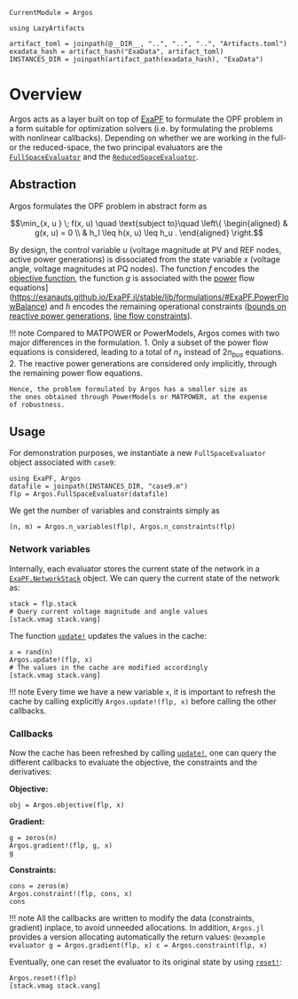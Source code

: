 ```@meta
CurrentModule = Argos
```
```@setup evaluator
using LazyArtifacts

artifact_toml = joinpath(@__DIR__, "..", "..", "..", "Artifacts.toml")
exadata_hash = artifact_hash("ExaData", artifact_toml)
INSTANCES_DIR = joinpath(artifact_path(exadata_hash), "ExaData")

```

# Overview

Argos acts as a layer built on top of [ExaPF](https://github.com/exanauts/ExaPF.jl/)
to formulate the OPF problem in a form suitable
for optimization solvers (i.e. by formulating the problems
with nonlinear callbacks). Depending on whether we are working in the full- or
the reduced-space, the two principal evaluators are
the [`FullSpaceEvaluator`](@ref) and the [`ReducedSpaceEvaluator`](@ref).

## Abstraction

Argos formulates the OPF problem in abstract form as
```math
\min_{x, u } \;              f(x, u)
\quad \text{subject to}\quad
\left\{
\begin{aligned}
 & g(x, u) = 0 \\
                        & h_l \leq h(x, u) \leq h_u .
\end{aligned}
\right.
```
By design, the control variable $u$ (voltage magnitude at PV and REF nodes, active power generations) is dissociated from the state variable $x$ (voltage angle, voltage magnitudes at PQ nodes).
The function $f$ encodes the [objective
function](https://exanauts.github.io/ExaPF.jl/stable/lib/formulations/#Objective),
the function $g$ is associated with the
[power](https://exanauts.github.io/ExaPF.jl/stable/lib/formulations/#ExaPF.PowerFlowBalance)
flow
equations](https://exanauts.github.io/ExaPF.jl/stable/lib/formulations/#ExaPF.PowerFlowBalance)
and $h$ encodes the remaining operational constraints
([bounds on reactive power generations](https://exanauts.github.io/ExaPF.jl/stable/lib/formulations/#ExaPF.PowerGenerationBounds),
[line flow constraints](https://exanauts.github.io/ExaPF.jl/stable/lib/formulations/#ExaPF.LineFlows`)).


!!! note
    Compared to MATPOWER or PowerModels, Argos comes with two major
    differences in the formulation.
    1. Only a subset of the power flow equations is considered, leading to a total of $n_x$ instead of $2 n_{bus}$ equations.
    2. The reactive power generations are considered only implicitly, through the remaining power flow equations.

    Hence, the problem formulated by Argos has a smaller size as
    the ones obtained through PowerModels or MATPOWER, at the expense
    of robustness.


## Usage
For demonstration purposes, we instantiate a new `FullSpaceEvaluator` object
associated with `case9`:
```@example evaluator
using ExaPF, Argos
datafile = joinpath(INSTANCES_DIR, "case9.m")
flp = Argos.FullSpaceEvaluator(datafile)

```
We get the number of variables and constraints simply as
```@example evaluator
(n, m) = Argos.n_variables(flp), Argos.n_constraints(flp)

```


### Network variables
Internally, each evaluator stores the current state of the network
in a [`ExaPF.NetworkStack`](https://exanauts.github.io/ExaPF.jl/stable/lib/formulations/#ExaPF.NetworkStack) object.
We can query the current state of the network as:
```@example evaluator
stack = flp.stack
# Query current voltage magnitude and angle values
[stack.vmag stack.vang]
```
The function [`update!`](@ref) updates the values in the cache:
```@example evaluator
x = rand(n)
Argos.update!(flp, x)
# The values in the cache are modified accordingly
[stack.vmag stack.vang]

```

!!! note
    Every time we have a new variable `x`, it is important
    to refresh the cache by calling explicitly `Argos.update!(flp, x)`
    before calling the other callbacks.


### Callbacks

Now the cache has been refreshed by calling [`update!`](@ref), one can query the
different callbacks to evaluate the objective, the constraints and the derivatives:

**Objective:**
```@example evaluator
obj = Argos.objective(flp, x)
```
**Gradient:**
```@example evaluator
g = zeros(n)
Argos.gradient!(flp, g, x)
g
```
**Constraints:**
```@example evaluator
cons = zeros(m)
Argos.constraint!(flp, cons, x)
cons
```

!!! note
    All the callbacks are written to modify the data (constraints, gradient)
    inplace, to avoid unneeded allocations. In addition, `Argos.jl` provides
    a version allocating automatically the return values:
    ```@example evaluator
    g = Argos.gradient(flp, x)
    c = Argos.constraint(flp, x)
    ```

Eventually, one can reset the evaluator to its original
state by using [`reset!`](@ref):
```@example evaluator
Argos.reset!(flp)
[stack.vmag stack.vang]
```
